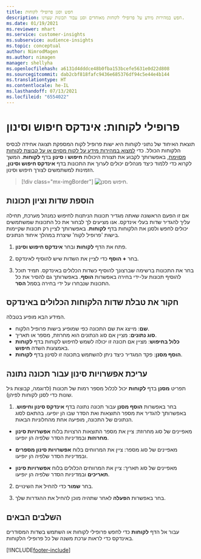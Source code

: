 ```yaml
---
title: חפש וסנן פרופילי לקוחות
description: חפש במהירות מידע על פרופילי לקוחות מאוחדים וסנן עבור תכונות שצוינו.
ms.date: 01/19/2021
ms.reviewer: mhart
ms.service: customer-insights
ms.subservice: audience-insights
ms.topic: conceptual
author: NimrodMagen
ms.author: nimagen
manager: shellyha
ms.openlocfilehash: a6131d4dddce48b0fba153bcefe5631e0d22d808
ms.sourcegitcommit: dab2cbf818fafc9436e685376df94c5e44e4b144
ms.translationtype: HT
ms.contentlocale: he-IL
ms.lasthandoff: 07/13/2021
ms.locfileid: "6554022"
---
```

# <a name="customer-profiles-search--filter-index"></a>פרופילי לקוחות: אינדקס חיפוש וסינון

תוצאת האיחוד של נתוני לקוחות היא ישות פרופיל לקוח המספקת תצוגה אחידה לבסיס הלקוחות הכולל. כדי [למצוא במהירות מידע על לקוח מסוים או על קבוצת לקוחות מסוימת](customer-profiles.md), באפשרותך לקבוע את תצורת היכולות **חיפוש** ו **סינון** בדף **לקוחות**. המשך לקרוא כדי ללמוד כיצד מנהלים יכולים לערוך את התכונות בדף **אינדקס חיפוש וסינון**, הזמינות למשתמשים לצורך חיפוש וסינון.

> [!div class="mx-imgBorder"]
> ![חיפוש מסנן.](media/search-filter.png "מסנן חיפוש")

## <a name="add-fields-and-specify-attributes"></a>הוספת שדות וציון תכונות

אם זו הפעם הראשונה שאתה מגדיר תכונות הניתנות לחיפוש כמנהל מערכת, תחילה עליך להגדיר שדות בעלי אינדקס. אנו מציעים לך לבחור את כל התכונות שמשתמשים יכולים לחפש ולסנן את הלקוחות בדף **לקוחות**. באפשרותך לציין רק תכונות שקיימות בישות 'פרופיל לקוח' שיצרת במהלך איחוד הנתונים.

1. פתח את הדף **לקוחות** ובחר **אינדקס חיפוש וסינון**.

2. בחר **+ הוסף** כדי לציין את השדות שיש להוסיף לאינדקס.

3. בחר את התכונות ברשימה שברצונך להוסיף כשדות הכלולים באינדקס. תמיד תוכל להוסיף תכונות על-ידי בחירה באפשרות **הוסף**. באפשרותך גם להסיר את כל התכונות שנבחרו על ידי בחירה בסמל **הסר**.

## <a name="explore-the-indexed-customer-fields-table"></a>חקור את טבלת שדות הלקוחות הכלולים באינדקס

המידע הבא מופיע בטבלה.

- **שם**: מייצג את שם התכונה כפי שמופיע בישות פרופיל הלקוח.
- **סוג נתונים**: מציין אם סוג הנתונים הוא מחרוזת, מספר או תאריך.
- **כלול בחיפוש**: מציין אם תכונה זו יכולה לשמש לחיפוש לקוחות בדף **לקוחות** באמצעות השדה **חיפוש**.
- **הוסף מסנן**: פקד המגדיר כיצד ניתן להשתמש בתכונה זו לסינון בדף **לקוחות**.

## <a name="editing-filtering-options-for-a-given-attribute"></a>עריכת אפשרויות סינון עבור תכונה נתונה

תפריט **מסנן** בדף **לקוחות** יכול לכלול מספר רמות של תכונות (לדוגמה, קבוצות גיל שונות כדי לסנן לקוחות לפיהן).

1. בחר באפשרות **הוסף מסנן** עבור תכונה נתונה בדף **אינדקס סינון וחיפוש**. באפשרותך להגדיר את מספר התוצאות ואת הסדר שבו הן יופיעו. בהתאם לסוג הנתונים של התכונה, מופיעה אחת מהחלוניות הבאות.

- מאפיינים של סוג מחרוזת: ציין את מספר התוצאות הרצויות בלוח **אפשרויות סינון מחרוזות** ובמדיניות הסדר שלפיה הן יופיעו.

- מאפיינים של סוג מספר: ציין את המרווחים בלוח **אפשרויות סינון מספרים** ובמדיניות הסדר שלפיה הן יופיעו.

- מאפיינים של סוג תאריך: ציין את המרווחים הכלולים בלוח **אפשרויות סינון תאריכים** ובמדיניות הסדר שלפיה הן יופיעו.

2. בחר **שמור** כדי להחיל את השינויים.

3. בחר באפשרות **הפעלה** לאחר שתהיה מוכן להחיל את ההגדרות שלך.

## <a name="next-steps"></a>השלבים הבאים

עבור אל הדף **לקוחות** כדי לחפש פרופילי לקוחות או השתמש בשדות המסודרים באינדקס כדי לראות ערכת משנה של כל פרופילי הלקוחות.


[!INCLUDE[footer-include](../includes/footer-banner.md)]